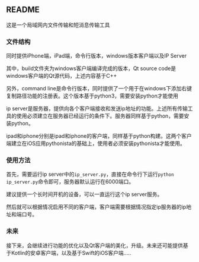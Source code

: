 ## README

这是一个局域网内文件传输和短消息传输工具



### 文件结构

同时提供iPhone端，iPad端，命令行版本，windows版本客户端以及IP Server

其中，build文件夹为windows客户端编译完成的版本，Qt source code是windows客户端的Qt源代码，上述内容基于C++

另外，command line是命令行版本，同时提供了一个用于在windows下添加右键复制路径功能的注册表。这个版本基于python3，需要安装python才能使用

ip server是服务器，提供向各个客户端接收和发送ip地址的功能。上述所有传输工具的使用必须建立在服务器已经运行的条件下。服务器同样基于python，需要安装python。

ipad和iphone分别是ipad和iphone的客户端，同样基于python构建。这两个客户端建立在iOS应用pythonista的基础上，使用者必须安装pythonista才能使用。



### 使用方法

首先，需要运行ip server中的`ip_server.py`，直接在命令行下运行`python ip_server.py`命令即可，服务器默认运行在6000端口。

建议提供一个长时间开机的设备，可以一直运行这个ip server服务。

然后就可以根据情况启用不同的客户端，客户端需要根据情况指定ip服务器的ip地址和端口号。



### 未来

接下来，会继续进行功能的优化以及Qt客户端的美化，升级。未来还可能提供基于Kotlin的安卓客户端，以及基于Swift的iOS客户端.....